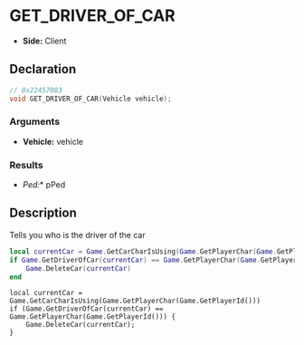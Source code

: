 # GET_DRIVER_OF_CAR
- **Side:** Client

## Declaration
```cpp
// 0x22457083
void GET_DRIVER_OF_CAR(Vehicle vehicle);
```

### Arguments
- **Vehicle:** vehicle

### Results
- **Ped*:** pPed

## Description
Tells you who is the driver of the car

```lua
local currentCar = Game.GetCarCharIsUsing(Game.GetPlayerChar(Game.GetPlayerId()))
if Game.GetDriverOfCar(currentCar) == Game.GetPlayerChar(Game.GetPlayerId()) then
    Game.DeleteCar(currentCar)
end
```

```squirrel
local currentCar = Game.GetCarCharIsUsing(Game.GetPlayerChar(Game.GetPlayerId()))
if (Game.GetDriverOfCar(currentCar) == Game.GetPlayerChar(Game.GetPlayerId())) {
    Game.DeleteCar(currentCar);
}
```